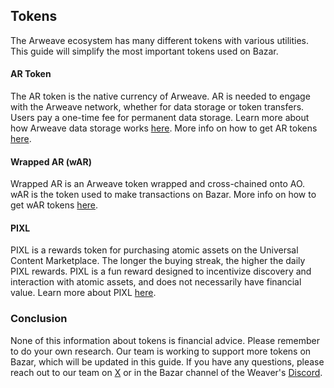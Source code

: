 ## Tokens

The Arweave ecosystem has many different tokens with various utilities. This guide will simplify the most important tokens used on Bazar.

#### AR Token

The AR token is the native currency of Arweave. AR is needed to engage with the Arweave network, whether for data storage or token transfers. Users pay a one-time fee for permanent data storage. Learn more about how Arweave data storage works [here](https://arwiki.wiki/#/en/storage-endowment). More info on how to get AR tokens [here](https://bazar.arweave.net/#/docs/collectors/how-to-fund).

#### Wrapped AR (wAR)

Wrapped AR is an Arweave token wrapped and cross-chained onto AO. wAR is the token used to make transactions on Bazar. More info on how to get wAR tokens [here](https://bazar.arweave.net/#/docs/collectors/how-to-fund).

#### PIXL

PIXL is a rewards token for purchasing atomic assets on the Universal Content Marketplace. The longer the buying streak, the higher the daily PIXL rewards. PIXL is a fun reward designed to incentivize discovery and interaction with atomic assets, and does not necessarily have financial value. Learn more about PIXL [here](https://bazar.arweave.net/#/docs/collectors/earn-pixl).

### Conclusion

None of this information about tokens is financial advice. Please remember to do your own research. Our team is working to support more tokens on Bazar, which will be updated in this guide. If you have any questions, please reach out to our team on [X](https://x.com/OurBazAR) or in the Bazar channel of the Weaver's [Discord](https://discord.com/invite/qhztcN3PsA).
